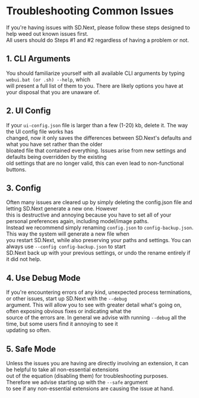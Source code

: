 # Troubleshooting Common Issues

If you're having issues with SD.Next, please follow these steps designed to help weed out known issues first.  
All users should do Steps #1 and #2 regardless of having a problem or not.

## 1. CLI Arguments

You should familiarize yourself with all available CLI arguments by typing `webui.bat (or .sh) --help`, which  
will present a full list of them to you. There are likely options you have at your disposal that you are unaware of.

## 2. UI Config

If your `ui-config.json` file is larger than a few (1-20) kb, delete it. The way the UI config file works has  
changed, now it only saves the differences between SD.Next's defaults and what you have set rather than the older  
bloated file that contained everything. Issues arise from new settings and defaults being overridden by the existing  
old settings that are no longer valid, this can even lead to non-functional buttons.

## 3. Config

Often many issues are cleared up by simply deleting the config.json file and letting SD.Next generate a new one. However  
this is destructive and annoying because you have to set all of your personal preferences again, including model/image paths.  
Instead we recommend simply renaming `config.json` to `config-backup.json`. This way the system will generate a new file when  
you restart SD.Next, while also preserving your paths and settings. You can always use `--config config-backup.json` to start  
SD.Next back up with your previous settings, or undo the rename entirely if it did not help.

## 4. Use Debug Mode

If you're encountering errors of any kind, unexpected process terminations, or other issues, start up SD.Next with the `--debug`  
argument. This will allow you to see with greater detail what's going on, often exposing obvious fixes or indicating what the  
source of the errors are. In general we advise with running `--debug` all the time, but some users find it annoying to see it  
updating so often.

## 5. Safe Mode

Unless the issues you are having are directly involving an extension, it can be helpful to take all non-essential extensions  
out of the equation (disabling them) for troubleshooting purposes. Therefore we advise starting up with the `--safe` argument  
to see if any non-essential extensions are causing the issue at hand.
